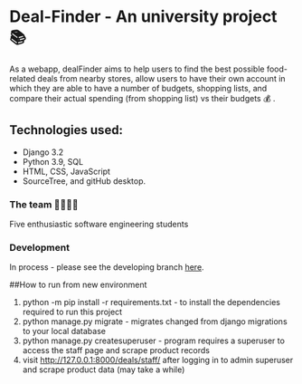 # Deal-Finder - An university project :books:

As a webapp, dealFinder aims to help users to find the best possible food-related deals from nearby stores, allow users to have their own account in which they are able to have a number of budgets, shopping lists, and compare their actual spending (from shopping list) vs their budgets :moneybag: . 

## Technologies used:
 * Django 3.2
 * Python 3.9, SQL
 * HTML, CSS, JavaScript
 * SourceTree, and gitHub desktop. 


### The team :woman_technologist::man_technologist:
Five enthusiastic software engineering students 

### Development 
In process - please see the developing branch [here](https://github.com/NihalKPatel/Deal-Finder/tree/developer). 

##How to run from new environment
1. python -m pip install -r requirements.txt - to install the dependencies required to run this project
1. python manage.py migrate - migrates changed from django migrations to your local database
2. python manage.py createsuperuser - program requires a superuser to access the staff page and scrape product records 
3. visit http://127.0.0.1:8000/deals/staff/ after logging in to admin superuser and scrape product data (may take a while)
